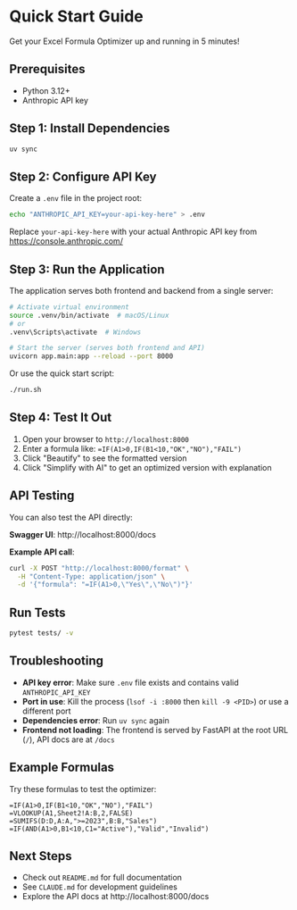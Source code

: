 # Quick Start Guide

Get your Excel Formula Optimizer up and running in 5 minutes!

## Prerequisites

- Python 3.12+
- Anthropic API key

## Step 1: Install Dependencies

```bash
uv sync
```

## Step 2: Configure API Key

Create a `.env` file in the project root:

```bash
echo "ANTHROPIC_API_KEY=your-api-key-here" > .env
```

Replace `your-api-key-here` with your actual Anthropic API key from https://console.anthropic.com/

## Step 3: Run the Application

The application serves both frontend and backend from a single server:

```bash
# Activate virtual environment
source .venv/bin/activate  # macOS/Linux
# or
.venv\Scripts\activate  # Windows

# Start the server (serves both frontend and API)
uvicorn app.main:app --reload --port 8000
```

Or use the quick start script:
```bash
./run.sh
```

## Step 4: Test It Out

1. Open your browser to `http://localhost:8000`
2. Enter a formula like: `=IF(A1>0,IF(B1<10,"OK","NO"),"FAIL")`
3. Click "Beautify" to see the formatted version
4. Click "Simplify with AI" to get an optimized version with explanation

## API Testing

You can also test the API directly:

**Swagger UI**: http://localhost:8000/docs

**Example API call**:

```bash
curl -X POST "http://localhost:8000/format" \
  -H "Content-Type: application/json" \
  -d '{"formula": "=IF(A1>0,\"Yes\",\"No\")"}'
```

## Run Tests

```bash
pytest tests/ -v
```

## Troubleshooting

- **API key error**: Make sure `.env` file exists and contains valid `ANTHROPIC_API_KEY`
- **Port in use**: Kill the process (`lsof -i :8000` then `kill -9 <PID>`) or use a different port
- **Dependencies error**: Run `uv sync` again
- **Frontend not loading**: The frontend is served by FastAPI at the root URL (`/`), API docs are at `/docs`

## Example Formulas

Try these formulas to test the optimizer:

```
=IF(A1>0,IF(B1<10,"OK","NO"),"FAIL")
=VLOOKUP(A1,Sheet2!A:B,2,FALSE)
=SUMIFS(D:D,A:A,">=2023",B:B,"Sales")
=IF(AND(A1>0,B1<10,C1="Active"),"Valid","Invalid")
```

## Next Steps

- Check out `README.md` for full documentation
- See `CLAUDE.md` for development guidelines
- Explore the API docs at http://localhost:8000/docs
